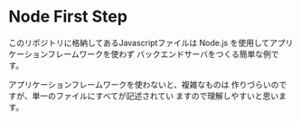 # Node First Step

このリポジトリに格納してあるJavascriptファイルは
Node.js を使用してアプリケーションフレームワークを使わず
バックエンドサーバをつくる簡単な例です。

アプリケーションフレームワークを使わないと、複雑なものは
作りづらいのですが、単一のファイルにすべてが記述されてい
ますので理解しやすいと思います。
